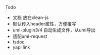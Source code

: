 Todo
- 文档 放在clean-js
- 默认传入header属性，方便覆写
- umi-plugin3/4 自动生成文件，从umi导出
- 适配umi-request 
- tsdoc
- yapi link